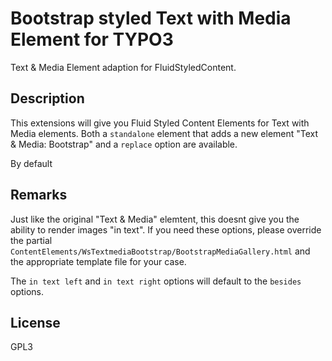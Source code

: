 # Bootstrap styled Text with Media Element for TYPO3

Text & Media Element adaption for FluidStyledContent.

## Description

This extensions will give you Fluid Styled Content Elements for
Text with Media elements. Both a `standalone` element that adds a new element
"Text & Media: Bootstrap" and a `replace` option are available.

By default

## Remarks

Just like the original "Text & Media" elemtent, this doesnt give you the
ability to render images "in text". If you need these options, please
override the partial `ContentElements/WsTextmediaBootstrap/BootstrapMediaGallery.html`
and the appropriate template file for your case.

The `in text left` and `in text right` options will default to the `besides`
options.

## License

GPL3
